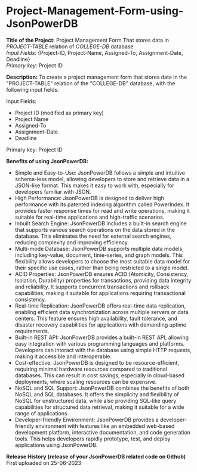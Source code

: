 # Project-Management-Form-using-JsonPowerDB

**Title of the Project:**
Project Management Form 
That stores data in *PROJECT-TABLE* relation of *COLLEGE-DB* database  
*Input Fields:* {Project-ID, Project-Name, Assigned-To, Assignment-Date, Deadline}  
*Primary key:* Project ID


**Description:**
To create a project management form that stores data in the "PROJECT-TABLE" relation of the "COLLEGE-DB" database, with the following input fields:

Input Fields:
* Project ID (modified as primary key)
* Project Name
* Assigned-To
* Assignment-Date
* Deadline

Primary key: Project ID


**Benefits of using JsonPowerDB:**
* Simple and Easy-to-Use: JsonPowerDB follows a simple and intuitive schema-less model, allowing developers to store and retrieve data in a JSON-like format. This makes it easy to work with, especially for developers familiar with JSON.
* High Performance: JsonPowerDB is designed to deliver high performance with its patented indexing algorithm called PowerIndex. It provides faster response times for read and write operations, making it suitable for real-time applications and high-traffic scenarios.
* Inbuilt Search Engine: JsonPowerDB includes a built-in search engine that supports various search operations on the data stored in the database. This eliminates the need for external search engines, reducing complexity and improving efficiency.
* Multi-mode Database: JsonPowerDB supports multiple data models, including key-value, document, time-series, and graph models. This flexibility allows developers to choose the most suitable data model for their specific use cases, rather than being restricted to a single model.
* ACID Properties: JsonPowerDB ensures ACID (Atomicity, Consistency, Isolation, Durability) properties for transactions, providing data integrity and reliability. It supports concurrent transactions and rollback capabilities, making it suitable for applications requiring transactional consistency.
* Real-time Replication: JsonPowerDB offers real-time data replication, enabling efficient data synchronization across multiple servers or data centers. This feature ensures high availability, fault tolerance, and disaster recovery capabilities for applications with demanding uptime requirements.
* Built-in REST API: JsonPowerDB provides a built-in REST API, allowing easy integration with various programming languages and platforms. Developers can interact with the database using simple HTTP requests, making it accessible and interoperable.
* Cost-effective: JsonPowerDB is designed to be resource-efficient, requiring minimal hardware resources compared to traditional databases. This can result in cost savings, especially in cloud-based deployments, where scaling resources can be expensive.
* NoSQL and SQL Support: JsonPowerDB combines the benefits of both NoSQL and SQL databases. It offers the simplicity and flexibility of NoSQL for unstructured data, while also providing SQL-like query capabilities for structured data retrieval, making it suitable for a wide range of applications.
* Developer-friendly Environment: JsonPowerDB provides a developer-friendly environment with features like an embedded web-based development platform, interactive documentation, and code generation tools. This helps developers rapidly prototype, test, and deploy applications using JsonPowerDB.


**Release History (release of your JsonPowerDB related code on Github)**
First uploaded on 25-06-2023
